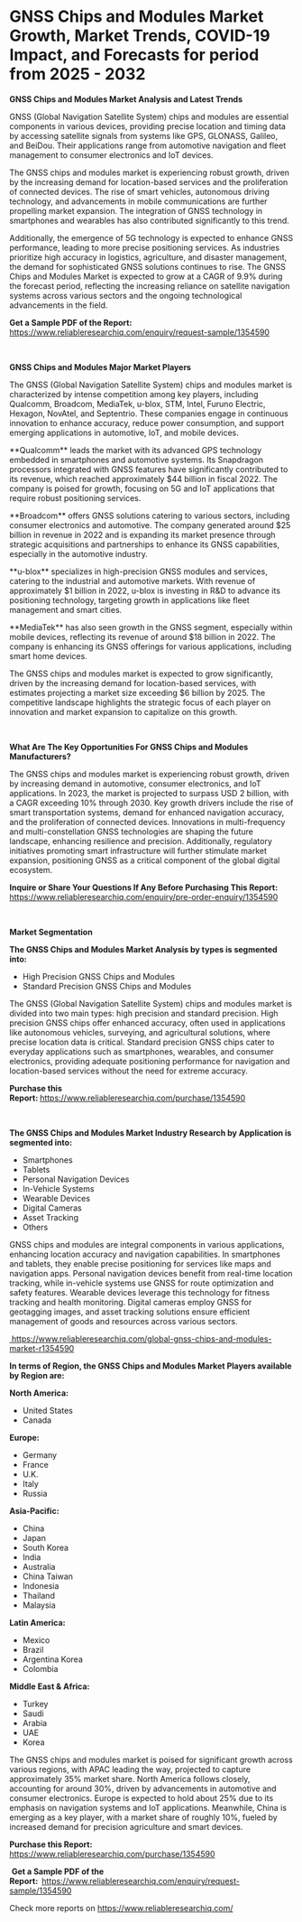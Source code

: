 <p><h1>GNSS Chips and Modules Market Growth, Market Trends, COVID-19 Impact, and Forecasts for period from 2025 - 2032</h1></p><p><strong>GNSS Chips and Modules Market Analysis and Latest Trends</strong></p>
<p><p>GNSS (Global Navigation Satellite System) chips and modules are essential components in various devices, providing precise location and timing data by accessing satellite signals from systems like GPS, GLONASS, Galileo, and BeiDou. Their applications range from automotive navigation and fleet management to consumer electronics and IoT devices.</p><p>The GNSS chips and modules market is experiencing robust growth, driven by the increasing demand for location-based services and the proliferation of connected devices. The rise of smart vehicles, autonomous driving technology, and advancements in mobile communications are further propelling market expansion. The integration of GNSS technology in smartphones and wearables has also contributed significantly to this trend.</p><p>Additionally, the emergence of 5G technology is expected to enhance GNSS performance, leading to more precise positioning services. As industries prioritize high accuracy in logistics, agriculture, and disaster management, the demand for sophisticated GNSS solutions continues to rise. The GNSS Chips and Modules Market is expected to grow at a CAGR of 9.9% during the forecast period, reflecting the increasing reliance on satellite navigation systems across various sectors and the ongoing technological advancements in the field.</p></p>
<p><strong>Get a Sample PDF of the Report:&nbsp;</strong> <a href="https://www.reliableresearchiq.com/enquiry/request-sample/1354590?utm_campaign=2277&utm_medium=2&utm_source=Github&utm_content=ia&utm_term=07042025&utm_id=gnss-chips-and-modules">https://www.reliableresearchiq.com/enquiry/request-sample/1354590</a></p>
<p>&nbsp;</p>
<p><strong>GNSS Chips and Modules Major Market Players</strong></p>
<p><p>The GNSS (Global Navigation Satellite System) chips and modules market is characterized by intense competition among key players, including Qualcomm, Broadcom, MediaTek, u-blox, STM, Intel, Furuno Electric, Hexagon, NovAtel, and Septentrio. These companies engage in continuous innovation to enhance accuracy, reduce power consumption, and support emerging applications in automotive, IoT, and mobile devices.</p><p>**Qualcomm** leads the market with its advanced GPS technology embedded in smartphones and automotive systems. Its Snapdragon processors integrated with GNSS features have significantly contributed to its revenue, which reached approximately $44 billion in fiscal 2022. The company is poised for growth, focusing on 5G and IoT applications that require robust positioning services.</p><p>**Broadcom** offers GNSS solutions catering to various sectors, including consumer electronics and automotive. The company generated around $25 billion in revenue in 2022 and is expanding its market presence through strategic acquisitions and partnerships to enhance its GNSS capabilities, especially in the automotive industry.</p><p>**u-blox** specializes in high-precision GNSS modules and services, catering to the industrial and automotive markets. With revenue of approximately $1 billion in 2022, u-blox is investing in R&D to advance its positioning technology, targeting growth in applications like fleet management and smart cities.</p><p>**MediaTek** has also seen growth in the GNSS segment, especially within mobile devices, reflecting its revenue of around $18 billion in 2022. The company is enhancing its GNSS offerings for various applications, including smart home devices.</p><p>The GNSS chips and modules market is expected to grow significantly, driven by the increasing demand for location-based services, with estimates projecting a market size exceeding $6 billion by 2025. The competitive landscape highlights the strategic focus of each player on innovation and market expansion to capitalize on this growth.</p></p>
<p>&nbsp;</p>
<p><strong>What Are The Key Opportunities For GNSS Chips and Modules Manufacturers?</strong></p>
<p><p>The GNSS chips and modules market is experiencing robust growth, driven by increasing demand in automotive, consumer electronics, and IoT applications. In 2023, the market is projected to surpass USD 2 billion, with a CAGR exceeding 10% through 2030. Key growth drivers include the rise of smart transportation systems, demand for enhanced navigation accuracy, and the proliferation of connected devices. Innovations in multi-frequency and multi-constellation GNSS technologies are shaping the future landscape, enhancing resilience and precision. Additionally, regulatory initiatives promoting smart infrastructure will further stimulate market expansion, positioning GNSS as a critical component of the global digital ecosystem.</p></p>
<p><strong>Inquire or Share Your Questions If Any Before Purchasing This Report:</strong> <a href="https://www.reliableresearchiq.com/enquiry/pre-order-enquiry/1354590?utm_campaign=2277&utm_medium=2&utm_source=Github&utm_content=ia&utm_term=07042025&utm_id=gnss-chips-and-modules">https://www.reliableresearchiq.com/enquiry/pre-order-enquiry/1354590</a></p>
<p>&nbsp;</p>
<p><strong>Market Segmentation</strong></p>
<p><strong>The GNSS Chips and Modules Market Analysis by types is segmented into:</strong></p>
<p><ul><li>High Precision GNSS Chips and Modules</li><li>Standard Precision GNSS Chips and Modules</li></ul></p>
<p><p>The GNSS (Global Navigation Satellite System) chips and modules market is divided into two main types: high precision and standard precision. High precision GNSS chips offer enhanced accuracy, often used in applications like autonomous vehicles, surveying, and agricultural solutions, where precise location data is critical. Standard precision GNSS chips cater to everyday applications such as smartphones, wearables, and consumer electronics, providing adequate positioning performance for navigation and location-based services without the need for extreme accuracy.</p></p>
<p><strong>Purchase this Report:&nbsp;</strong><a href="https://www.reliableresearchiq.com/purchase/1354590?utm_campaign=2277&utm_medium=2&utm_source=Github&utm_content=ia&utm_term=07042025&utm_id=gnss-chips-and-modules">https://www.reliableresearchiq.com/purchase/1354590</a></p>
<p>&nbsp;</p>
<p><strong>The GNSS Chips and Modules Market Industry Research by Application is segmented into:</strong></p>
<p><ul><li>Smartphones</li><li>Tablets</li><li>Personal Navigation Devices</li><li>In-Vehicle Systems</li><li>Wearable Devices</li><li>Digital Cameras</li><li>Asset Tracking</li><li>Others</li></ul></p>
<p><p>GNSS chips and modules are integral components in various applications, enhancing location accuracy and navigation capabilities. In smartphones and tablets, they enable precise positioning for services like maps and navigation apps. Personal navigation devices benefit from real-time location tracking, while in-vehicle systems use GNSS for route optimization and safety features. Wearable devices leverage this technology for fitness tracking and health monitoring. Digital cameras employ GNSS for geotagging images, and asset tracking solutions ensure efficient management of goods and resources across various sectors.</p></p>
<p><a href="https://www.reliableresearchiq.com/global-gnss-chips-and-modules-market-r1354590?utm_campaign=2277&utm_medium=2&utm_source=Github&utm_content=ia&utm_term=07042025&utm_id=gnss-chips-and-modules">&nbsp;https://www.reliableresearchiq.com/global-gnss-chips-and-modules-market-r1354590</a></p>
<p><strong>In terms of Region, the GNSS Chips and Modules Market Players available by Region are:</strong></p>
<p>
    <p> <strong> North America: </strong>
        <ul>
            <li>United States</li>
            <li>Canada</li>
        </ul>
        </p> 
    <p> <strong> Europe: </strong>
        <ul>
            <li>Germany</li>
            <li>France</li>
            <li>U.K.</li>
            <li>Italy</li>
            <li>Russia</li>
        </ul>
        </p> 
    <p> <strong> Asia-Pacific: </strong>
        <ul>
            <li>China</li>
            <li>Japan</li>
            <li>South Korea</li>
            <li>India</li>
            <li>Australia</li>
            <li>China Taiwan</li>
            <li>Indonesia</li>
            <li>Thailand</li>
            <li>Malaysia</li>
        </ul>
        </p> 
    <p> <strong> Latin America: </strong>
        <ul>
            <li>Mexico</li>
            <li>Brazil</li>
            <li>Argentina Korea</li>
            <li>Colombia</li>
        </ul>
        </p> 
    <p> <strong> Middle East & Africa: </strong>
        <ul>
            <li>Turkey</li>
            <li>Saudi</li>
            <li>Arabia</li>
            <li>UAE</li>
            <li>Korea</li>
        </ul>
    </p>
    </p>
<p><p>The GNSS chips and modules market is poised for significant growth across various regions, with APAC leading the way, projected to capture approximately 35% market share. North America follows closely, accounting for around 30%, driven by advancements in automotive and consumer electronics. Europe is expected to hold about 25% due to its emphasis on navigation systems and IoT applications. Meanwhile, China is emerging as a key player, with a market share of roughly 10%, fueled by increased demand for precision agriculture and smart devices.</p></p>
<p><strong>Purchase this Report: </strong><a href="https://www.reliableresearchiq.com/purchase/1354590?utm_campaign=2277&utm_medium=2&utm_source=Github&utm_content=ia&utm_term=07042025&utm_id=gnss-chips-and-modules">https://www.reliableresearchiq.com/purchase/1354590</a></p>
<p>&nbsp;<strong>Get a Sample PDF of the Report:&nbsp;&nbsp;</strong><a href="https://www.reliableresearchiq.com/enquiry/request-sample/1354590?utm_campaign=2277&utm_medium=2&utm_source=Github&utm_content=ia&utm_term=07042025&utm_id=gnss-chips-and-modules">https://www.reliableresearchiq.com/enquiry/request-sample/1354590</a></p>
<p><strong></strong></p>
<p>Check more reports on <a href="https://www.reliableresearchiq.com/?utm_campaign=2277&utm_medium=2&utm_source=Github&utm_content=ia&utm_term=07042025&utm_id=gnss-chips-and-modules">https://www.reliableresearchiq.com/</a></p>